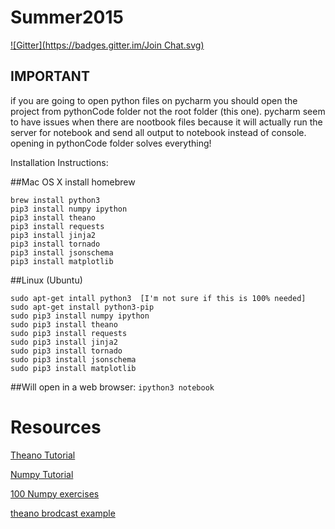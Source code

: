 # Summer2015
[![Gitter](https://badges.gitter.im/Join Chat.svg)](https://gitter.im/rainbee2214/Summer2015?utm_source=badge&utm_medium=badge&utm_campaign=pr-badge&utm_content=badge)

## IMPORTANT
if you are going to open python files on pycharm you should open the project from pythonCode folder not the root folder (this one). pycharm seem to have issues when there are nootbook files because it will actually run the server for notebook and send all output to notebook instead of console. opening in pythonCode folder solves everything!

Installation Instructions:

##Mac OS X
install homebrew

```
brew install python3
pip3 install numpy ipython
pip3 install theano
pip3 install requests
pip3 install jinja2
pip3 install tornado
pip3 install jsonschema
pip3 install matplotlib
```


##Linux (Ubuntu)
```
sudo apt-get intall python3  [I'm not sure if this is 100% needed]
sudo apt-get install python3-pip
sudo pip3 install numpy ipython
sudo pip3 install theano
sudo pip3 install requests
sudo pip3 install jinja2
sudo pip3 install tornado
sudo pip3 install jsonschema
sudo pip3 install matplotlib
```

##Will open in a web browser:
```ipython3 notebook```

# Resources

[Theano Tutorial](http://deeplearning.net/software/theano/tutorial/)

[Numpy Tutorial](http://wiki.scipy.org/Tentative_NumPy_Tutorial)

[100 Numpy exercises](https://github.com/rougier/numpy-100)

[theano brodcast example](http://deeplearning.net/software/theano/library/tensor/basic.html#libdoc-tensor-broadcastable)
